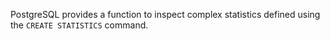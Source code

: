 PostgreSQL provides a function to inspect complex statistics defined using the `CREATE STATISTICS` command.